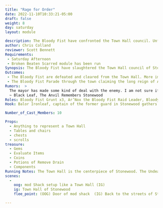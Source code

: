 ```yaml
---
title: "Rage for Order"
date: 2022-11-10T10:33:21-05:00
draft: false
weight: 8
day: saturday
layout: module

description: The Bloody Fist have confronted the Town Hall council. Unfortunately, them this ended in a massacre of the council members. The Mayor has supposedly made a Bloody Fist Raid Leader the new mayor of Stonewood.
author: Chris Colland
reviewer: Scott Bennett
Requirements: 
 - Saturday Afternoon 
 - Broken Beaten Scarred module has been run
Synopsis: The Bloody Fist have slaughtered the Town Hall council of Stonewood! The Mayor is no where to be found, that sniveling coward fled as his Council was butchered for not bowing down. The Raid Leader Ar’nox claims to be the new Mayor of Stonewood when the players approach. If word gets out this happened panic will be incited into the town and fear will spread quickly. To make worse they brought the Council back from the dead!!!!
Outcomes: 
 - The Bloody Fist are defeated and cleared from the Town Hall. More importantly, the Townsfolk of Stonewood don’t hear a Bloody Fist was appointed Mayor of their town! This is about covering up false rumors.
 - The Bloody Fist Parade through the town claiming the long reign of Ar’Nox, the new Mayor of Stonewood. The citizens will come out of hiding after the Bloody Fist leave mad at the PCs for letting this happen and blame the Mayor for appointing them, total chaos in the town.
Rumors:  > 
  The mayor has made some kind of deal with the enemy. I am not sure if it was out of preservation, or he is in league with them. Regardless, his actions have seemed craven as of recent. I do expect him to make a statement soon but I don’t think his words will ring the tone they are intended too. The Town Hall has been a court of unease these past weeks. What is to come from it, remains unseen. I hope for the Mayors sake he has a plan up his noble sleeves and I am wrong.   
  ~ Black Leaf, The Anvil Remembers Stonewood
Roles: Bloody Fist Grunt x3, Ar’Nox the Bloody Fist Raid Leader, Bloody Fist Shaman x2 (1 Cel 1 Earth), Undead Dwarf Council Members x3, Balor Ironleaf
Hook: Balor Ironleaf, captain of the former guard in Stonewood gathers a small band of low adventures 

Number_of_Cast_Members: 10

Props: 
  - Anything to represent a Town Hall
  - Tables and chairs
  - chests
  - scrolls
treasure: 
  - Gems
  - Evaluate Items
  - Coins
  - Potions of Remove Drain
  - Components
Running Notes: The Town Hall is the centerpiece of Stonewood. The Undead Council show start out dead and rise when the PCs come closer.  THE SHAMANS AND RAID LEADER DO NOT RESET. The Grunts and Undead Council reset 3 times each. The NPCs may appear behind the players and start from outside the mod shack where they players entered to simulate being surrounded. This module is designed for mid seasoned adventurers 
scenes: 
  - 
    oog: mod Shack setup like a Town Hall (IG) 
    ig: Town Hall of Stonewood
    flee_point: (OOG) Door of mod shack  (IG) Back to the streets of Stonewood

---
```












